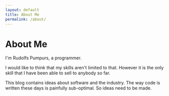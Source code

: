 ```yaml
---
layout: default
title: About Me
permalink: /about/
---
```


# About Me

I'm Rudolfs Pumpurs, a programmer.

I would like to think that my skills aren't limited to that. However it is the only skill that I have been able to sell to anybody so far.

This blog contains ideas about software and the industry. The way code is written these days is painfully sub-optimal. So ideas need to be made.
